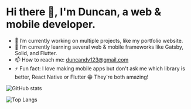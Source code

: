 # Hi there 👋, I'm Duncan, a web & mobile developer.

- 🔭 I’m currently working on multiple projects, like my portfolio website.
- 🌱 I’m currently learning several web & mobile frameworks like Gatsby, Solid, and Flutter.
- 📫 How to reach me: duncandv123@gmail.com
- ⚡ Fun fact: I love making mobile apps but don't ask me which library is better, React Native or Flutter 😁 They're both amazing!

![GitHub stats](https://github-readme-stats.vercel.app/api?username=devlaminckduncan&count_private=true&show_icons=true&theme=discord_old_blurple)

![Top Langs](https://github-readme-stats.vercel.app/api/top-langs/?username=devlaminckduncan&theme=discord_old_blurple&layout=compact&hide=go,vue)
